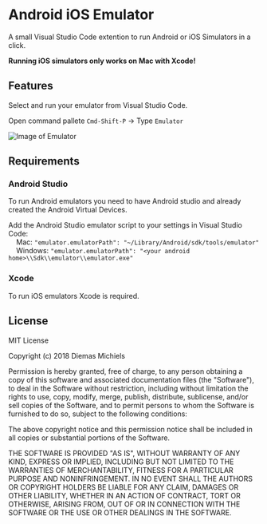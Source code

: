 # Android iOS Emulator

A small Visual Studio Code extention to run Android or iOS Simulators in a click.

**Running iOS simulators only works on Mac with Xcode!**

## Features

Select and run your emulator from Visual Studio Code.

Open command pallete `Cmd-Shift-P` -> Type `Emulator`

![Image of Emulator](https://raw.githubusercontent.com/DiemasMichiels/Emulator/master/images/emulator.gif)

## Requirements

### Android Studio

To run Android emulators you need to have Android studio and already created the Android Virtual Devices.

Add the Android Studio emulator script to your settings in Visual Studio Code:  
&nbsp;&nbsp;&nbsp;&nbsp;Mac: `"emulator.emulatorPath": "~/Library/Android/sdk/tools/emulator"`  
&nbsp;&nbsp;&nbsp;&nbsp;Windows: `"emulator.emulatorPath": "<your android home>\\Sdk\\emulator\\emulator.exe"`

### Xcode

To run iOS emulators Xcode is required.

## License

MIT License

Copyright (c) 2018 Diemas Michiels

Permission is hereby granted, free of charge, to any person obtaining a copy
of this software and associated documentation files (the "Software"), to deal
in the Software without restriction, including without limitation the rights
to use, copy, modify, merge, publish, distribute, sublicense, and/or sell
copies of the Software, and to permit persons to whom the Software is
furnished to do so, subject to the following conditions:

The above copyright notice and this permission notice shall be included in all
copies or substantial portions of the Software.

THE SOFTWARE IS PROVIDED "AS IS", WITHOUT WARRANTY OF ANY KIND, EXPRESS OR
IMPLIED, INCLUDING BUT NOT LIMITED TO THE WARRANTIES OF MERCHANTABILITY,
FITNESS FOR A PARTICULAR PURPOSE AND NONINFRINGEMENT. IN NO EVENT SHALL THE
AUTHORS OR COPYRIGHT HOLDERS BE LIABLE FOR ANY CLAIM, DAMAGES OR OTHER
LIABILITY, WHETHER IN AN ACTION OF CONTRACT, TORT OR OTHERWISE, ARISING FROM,
OUT OF OR IN CONNECTION WITH THE SOFTWARE OR THE USE OR OTHER DEALINGS IN THE
SOFTWARE.
